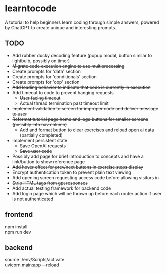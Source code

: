 # learntocode
A tutorial to help beginners learn coding through simple answers, powered by ChatGPT to create unique and interesting prompts.  
  
## TODO  
* Add rubber ducky decoding feature (popup modal, button similar to lightbulb, possibly on timer)
* ~~Migrate code execution engine to use multiprocessing~~  
* Create prompts for 'data' section  
* Create prompts for 'conditionals' section  
* Create prompts for 'oop' section  
* ~~Add loading behavior to indicate that code is currently in execution~~  
* Add timeout to code to prevent hanging requests
    * ~~User facing timeout~~
    * Actual thread termination past timeout limit
* ~~Implement validation to screen for improper code and deliver message to user~~ 
* ~~Reformat tutorial page home and logo buttons for smaller screens (possibly into nav column)~~ 
    * Add and format button to clear exercises and reload open ai data (partially completed)
* Implement persistent state  
    * ~~Save OpenAI requests~~  
    * ~~Save user code~~  
* Possibly add page for brief introduction to concepts and have a link/button to show reference page 
* ~~Add hover effect for prev/next buttons in exercise steps display~~   
* Encrypt authentication token to prevent plain text viewing  
* Add opening screen requesting access code before allowing visitors in  
* ~~Strip HTML tags from gpt responses~~  
* Add actual testing framework for backend code  
* Add login page which will be thrown up before each router action if user is not authenticated  
  
## frontend 
npm install   
npm run dev  

## backend  
source ./env/Scripts/activate  
uvicorn main:app --reload  